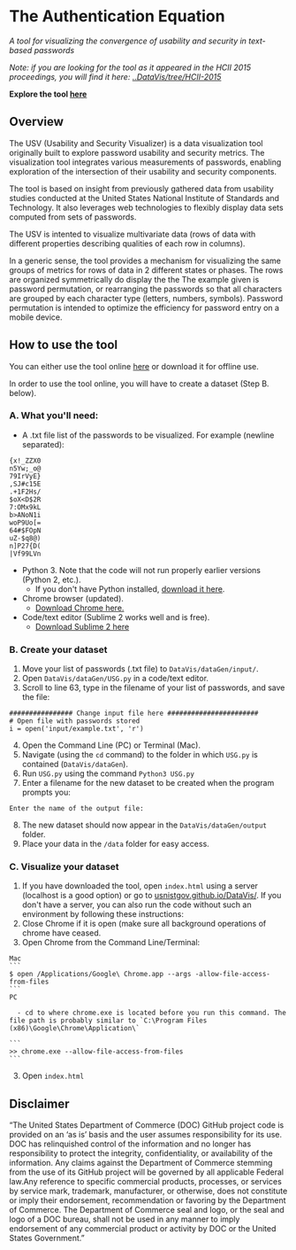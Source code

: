 # The Authentication Equation
_A tool for visualizing the convergence of usability and security in text-based passwords_

_Note: if you are looking for the tool as it appeared in the HCII 2015 proceedings, you will find it here: [..DataVis/tree/HCII-2015](https://github.com/usnistgov/DataVis/tree/HCII-2015)_

__Explore the tool [here](http://usnistgov.github.io/DataVis/)__

## Overview
The USV (Usability and Security Visualizer) is a data visualization tool originally built to explore password usability and security metrics. The visualization tool integrates various measurements of passwords, enabling exploration of the intersection of their usability and security components. 

The tool is based on insight from previously gathered data from usability studies conducted at the United States National Institute of Standards and Technology. It also leverages web technologies to flexibly display data sets computed from sets of passwords.

The USV is intented to visualize multivariate data (rows of data with different properties describing qualities of each row in columns).

In a generic sense, the tool provides a mechanism for visualizing the same groups of metrics for rows of data in 2 different states or phases. The rows are organized symmetrically do display the the The example given is password permutation, or rearranging the passwords so that all characters are grouped by each character type (letters, numbers, symbols). Password permutation is intended to optimize the efficiency for password entry on a mobile device.

## How to use the tool
You can either use the tool online [here](http://usnistgov.github.io/DataVis/) or download it for offline use.

In order to use the tool online, you will have to create a dataset (Step B. below). 

### A. What you'll need:
- A .txt file list of the passwords to be visualized. For example (newline separated):
```
{x!_ZZX0
n5Yw;_o@
79IrVyE}
,SJ#c15E
.+1F2Hs/
$oX<D$2R
7:OMx9kL
b>ANoN1i
woP9Uo[=
64#$FOpN
uZ-$q8@)
n]P27{D(
|Vf99LVn
```
- Python 3. Note that the code will not run properly earlier versions (Python 2, etc.). 
  - If you don't have Python installed, [download it here](https://www.python.org/downloads/). 
- Chrome browser (updated).
  - [Download Chrome here.](https://www.google.com/chrome/browser/desktop/)
- Code/text editor (Sublime 2 works well and is free).
  - [Download Sublime 2 here](http://www.sublimetext.com/2)


### B. Create your dataset

1. Move your list of passwords (.txt file) to `DataVis/dataGen/input/`. 
2. Open `DataVis/dataGen/USG.py` in a code/text editor. 
3. Scroll to line 63, type in the filename of your list of passwords, and save the file:
```
################ Change input file here #######################
# Open file with passwords stored
i = open('input/example.txt', 'r')
```
4. Open the Command Line (PC) or Terminal (Mac). 
5. Navigate (using the `cd` command) to the folder in which `USG.py` is contained (`DataVis/dataGen`).
6. Run `USG.py` using the command `Python3 USG.py`
7. Enter a filename for the new dataset to be created when the program prompts you:
```
Enter the name of the output file: 
```
8. The new dataset should now appear in the `DataVis/dataGen/output` folder. 
9. Place your data in the `/data` folder for easy access.


### C. Visualize your dataset

1. If you have downloaded the tool, open `index.html` using a server (localhost is a good option) or go to [usnistgov.github.io/DataVis/](http://usnistgov.github.io/DataVis/).
If you don't have a server, you can also run the code without such an environment by following these instructions: 
  1. Close Chrome if it is open (make sure all background operations of chrome have ceased.
  2. Open Chrome from the Command Line/Terminal:
    
    Mac 
    ```
    $ open /Applications/Google\ Chrome.app --args -allow-file-access-from-files
    ```
    PC

      - cd to where chrome.exe is located before you run this command. The file path is probably similar to `C:\Program Files (x86)\Google\Chrome\Application\`
    
    ```
    >> chrome.exe --allow-file-access-from-files
    ```
  3. Open `index.html` 

## Disclaimer 

“The United States Department of Commerce (DOC) GitHub project code is provided on an ‘as is’ basis and the user assumes responsibility for its use. DOC has relinquished control of the information and no longer has responsibility to protect the integrity, confidentiality, or availability of the information. Any claims against the Department of Commerce stemming from the use of its GitHub project will be governed by all applicable Federal law.Any reference to specific commercial products, processes, or services by service mark, trademark, manufacturer, or otherwise, does not constitute or imply their endorsement, recommendation or favoring by the Department of Commerce. The Department of Commerce seal and logo, or the seal and logo of a DOC bureau, shall not be used in any manner to imply endorsement of any commercial product or activity by DOC or the United States Government.”